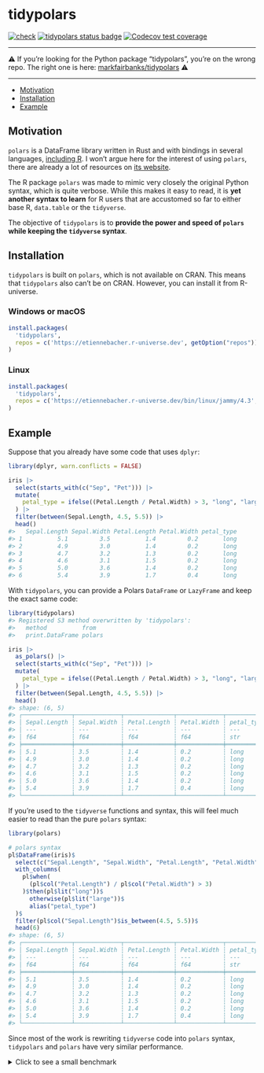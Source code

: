 
# tidypolars

<!-- badges: start -->

[![check](https://github.com/etiennebacher/tidypolars/actions/workflows/check.yml/badge.svg)](https://github.com/etiennebacher/tidypolars/actions/workflows/check.yml)
[![tidypolars status
badge](https://etiennebacher.r-universe.dev/badges/tidypolars)](https://etiennebacher.r-universe.dev/tidypolars)
[![Codecov test
coverage](https://codecov.io/gh/etiennebacher/tidypolars/branch/main/graph/badge.svg)](https://app.codecov.io/gh/etiennebacher/tidypolars?branch=main)
<!-- badges: end -->

------------------------------------------------------------------------

:warning: If you’re looking for the Python package “tidypolars”, you’re
on the wrong repo. The right one is here:
[markfairbanks/tidypolars](https://github.com/markfairbanks/tidypolars)
:warning:

------------------------------------------------------------------------

- [Motivation](#motivation)
- [Installation](#installation)
- [Example](#example)

## Motivation

`polars` is a DataFrame library written in Rust and with bindings in
several languages, [including R](https://rpolars.github.io/). I won’t
argue here for the interest of using `polars`, there are already a lot
of resources on [its website](https://www.pola.rs/).

The R package `polars` was made to mimic very closely the original
Python syntax, which is quite verbose. While this makes it easy to read,
it is **yet another syntax to learn** for R users that are accustomed so
far to either base R, `data.table` or the `tidyverse`.

The objective of `tidypolars` is to **provide the power and speed of
`polars` while keeping the `tidyverse` syntax**.

## Installation

`tidypolars` is built on `polars`, which is not available on CRAN. This
means that `tidypolars` also can’t be on CRAN. However, you can install
it from R-universe.

### Windows or macOS

``` r
install.packages(
  'tidypolars', 
  repos = c('https://etiennebacher.r-universe.dev', getOption("repos"))
)
```

### Linux

``` r
install.packages(
  'tidypolars', 
  repos = c('https://etiennebacher.r-universe.dev/bin/linux/jammy/4.3', getOption("repos"))
)
```

## Example

Suppose that you already have some code that uses `dplyr`:

``` r
library(dplyr, warn.conflicts = FALSE)

iris |> 
  select(starts_with(c("Sep", "Pet"))) |> 
  mutate(
    petal_type = ifelse((Petal.Length / Petal.Width) > 3, "long", "large")
  ) |> 
  filter(between(Sepal.Length, 4.5, 5.5)) |> 
  head()
#>   Sepal.Length Sepal.Width Petal.Length Petal.Width petal_type
#> 1          5.1         3.5          1.4         0.2       long
#> 2          4.9         3.0          1.4         0.2       long
#> 3          4.7         3.2          1.3         0.2       long
#> 4          4.6         3.1          1.5         0.2       long
#> 5          5.0         3.6          1.4         0.2       long
#> 6          5.4         3.9          1.7         0.4       long
```

With `tidypolars`, you can provide a Polars `DataFrame` or `LazyFrame`
and keep the exact same code:

``` r
library(tidypolars)
#> Registered S3 method overwritten by 'tidypolars':
#>   method          from  
#>   print.DataFrame polars

iris |> 
  as_polars() |> 
  select(starts_with(c("Sep", "Pet"))) |> 
  mutate(
    petal_type = ifelse((Petal.Length / Petal.Width) > 3, "long", "large")
  ) |> 
  filter(between(Sepal.Length, 4.5, 5.5)) |> 
  head()
#> shape: (6, 5)
#> ┌──────────────┬─────────────┬──────────────┬─────────────┬────────────┐
#> │ Sepal.Length ┆ Sepal.Width ┆ Petal.Length ┆ Petal.Width ┆ petal_type │
#> │ ---          ┆ ---         ┆ ---          ┆ ---         ┆ ---        │
#> │ f64          ┆ f64         ┆ f64          ┆ f64         ┆ str        │
#> ╞══════════════╪═════════════╪══════════════╪═════════════╪════════════╡
#> │ 5.1          ┆ 3.5         ┆ 1.4          ┆ 0.2         ┆ long       │
#> │ 4.9          ┆ 3.0         ┆ 1.4          ┆ 0.2         ┆ long       │
#> │ 4.7          ┆ 3.2         ┆ 1.3          ┆ 0.2         ┆ long       │
#> │ 4.6          ┆ 3.1         ┆ 1.5          ┆ 0.2         ┆ long       │
#> │ 5.0          ┆ 3.6         ┆ 1.4          ┆ 0.2         ┆ long       │
#> │ 5.4          ┆ 3.9         ┆ 1.7          ┆ 0.4         ┆ long       │
#> └──────────────┴─────────────┴──────────────┴─────────────┴────────────┘
```

If you’re used to the `tidyverse` functions and syntax, this will feel
much easier to read than the pure `polars` syntax:

``` r
library(polars)

# polars syntax
pl$DataFrame(iris)$
  select(c("Sepal.Length", "Sepal.Width", "Petal.Length", "Petal.Width"))$
  with_columns(
    pl$when(
      (pl$col("Petal.Length") / pl$col("Petal.Width") > 3)
    )$then(pl$lit("long"))$
      otherwise(pl$lit("large"))$
      alias("petal_type")
  )$
  filter(pl$col("Sepal.Length")$is_between(4.5, 5.5))$
  head(6)
#> shape: (6, 5)
#> ┌──────────────┬─────────────┬──────────────┬─────────────┬────────────┐
#> │ Sepal.Length ┆ Sepal.Width ┆ Petal.Length ┆ Petal.Width ┆ petal_type │
#> │ ---          ┆ ---         ┆ ---          ┆ ---         ┆ ---        │
#> │ f64          ┆ f64         ┆ f64          ┆ f64         ┆ str        │
#> ╞══════════════╪═════════════╪══════════════╪═════════════╪════════════╡
#> │ 5.1          ┆ 3.5         ┆ 1.4          ┆ 0.2         ┆ long       │
#> │ 4.9          ┆ 3.0         ┆ 1.4          ┆ 0.2         ┆ long       │
#> │ 4.7          ┆ 3.2         ┆ 1.3          ┆ 0.2         ┆ long       │
#> │ 4.6          ┆ 3.1         ┆ 1.5          ┆ 0.2         ┆ long       │
#> │ 5.0          ┆ 3.6         ┆ 1.4          ┆ 0.2         ┆ long       │
#> │ 5.4          ┆ 3.9         ┆ 1.7          ┆ 0.4         ┆ long       │
#> └──────────────┴─────────────┴──────────────┴─────────────┴────────────┘
```

Since most of the work is rewriting `tidyverse` code into `polars`
syntax, `tidypolars` and `polars` have very similar performance.

<details>
<summary>
Click to see a small benchmark
</summary>

For more serious benchmarks about `polars`, take a look at [DuckDB
benchmarks](https://duckdblabs.github.io/db-benchmark/).

``` r
library(collapse, warn.conflicts = FALSE)
#> collapse 2.0.3, see ?`collapse-package` or ?`collapse-documentation`

large_iris <- data.table::rbindlist(rep(list(iris), 50000))
large_iris_pl <- as_polars(large_iris, lazy = TRUE)

bench::mark(
  polars = {
    large_iris_pl$
      select(c("Sepal.Length", "Sepal.Width", "Petal.Length", "Petal.Width"))$
      with_columns(
        pl$when(
          (pl$col("Petal.Length") / pl$col("Petal.Width") > 3)
        )$then(pl$lit("long"))$
          otherwise(pl$lit("large"))$
          alias("petal_type")
      )$
      filter(pl$col("Sepal.Length")$is_between(4.5, 5.5))$
      collect()
  },
  tidypolars = {
    large_iris_pl |>
      select(starts_with(c("Sep", "Pet"))) |>
      mutate(
        petal_type = ifelse((Petal.Length / Petal.Width) > 3, "long", "large")
      ) |> 
      filter(between(Sepal.Length, 4.5, 5.5)) |> 
      collect()
  },
  dplyr = {
    large_iris |>
      select(starts_with(c("Sep", "Pet"))) |>
      mutate(
        petal_type = ifelse((Petal.Length / Petal.Width) > 3, "long", "large")
      ) |>
      filter(between(Sepal.Length, 4.5, 5.5))
  },
  collapse = {
    large_iris |>
      fselect(c("Sepal.Length", "Sepal.Width", "Petal.Length", "Petal.Width")) |>
      fmutate(
        petal_type = data.table::fifelse((Petal.Length / Petal.Width) > 3, "long", "large")
      ) |>
      fsubset(Sepal.Length >= 4.5 & Sepal.Length <= 5.5)
  },
  check = FALSE,
  iterations = 20
)
#> Warning: Some expressions had a GC in every iteration; so filtering is
#> disabled.
#> # A tibble: 4 × 6
#>   expression      min   median `itr/sec` mem_alloc `gc/sec`
#>   <bch:expr> <bch:tm> <bch:tm>     <dbl> <bch:byt>    <dbl>
#> 1 polars     151.74ms 176.11ms     5.76     26.5KB    0    
#> 2 tidypolars 179.46ms 216.24ms     4.05    284.4KB    0.203
#> 3 dplyr         3.22s    3.92s     0.257   916.6MB    0.989
#> 4 collapse   312.42ms 435.57ms     2.28    373.1MB    2.28

# NOTE: do NOT take the "mem_alloc" results into account.
# `bench::mark()` doesn't report the accurate memory usage for packages calling
# Rust code.
```

</details>
